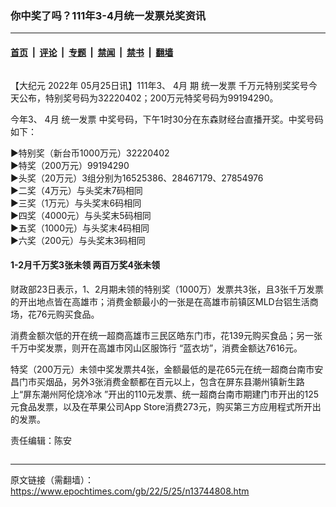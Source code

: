 ### 你中奖了吗？111年3-4月统一发票兑奖资讯

---

#### [首页](../../../..?n13744808) &nbsp;|&nbsp; [评论](../../../../../epoch-comment?n13744808) &nbsp;|&nbsp; [专题](../../../../../epoch-special?n13744808) &nbsp;|&nbsp; [禁闻](../../../../../epoch-news?n13744808) &nbsp;|&nbsp; [禁书](../../../../../books?n13744808) &nbsp;|&nbsp; [翻墙](https://github.com/gfw-breaker/nogfw/blob/master/README.md?n13744808)


<div class="column" id="artbody" itemprop="articleBody">
 <!-- article content begin -->
 <p>
  【大纪元
  <ok href="https://www.epochtimes.com/gb/tag/2022%E5%B9%B4.html">
   2022年
  </ok>
  05月25日讯】111年3、
  <ok href="https://www.epochtimes.com/gb/tag/4%E6%9C%88.html">
   4月
  </ok>
  期
  <ok href="https://www.epochtimes.com/gb/tag/%E7%BB%9F%E4%B8%80%E5%8F%91%E7%A5%A8.html">
   统一发票
  </ok>
  千万元特别奖奖号今天公布，特别奖号码为32220402；200万元特奖号码为99194290。
 </p>
 <p>
  今年3、
  <ok href="https://www.epochtimes.com/gb/tag/4%E6%9C%88.html">
   4月
  </ok>
  <ok href="https://www.epochtimes.com/gb/tag/%E7%BB%9F%E4%B8%80%E5%8F%91%E7%A5%A8.html">
   统一发票
  </ok>
  中奖号码，下午1时30分在东森财经台直播开奖。中奖号码如下：
 </p>
 <p>
  ▶特别奖（新台币1000万元）32220402
  <br/>
  ▶特奖（200万元）99194290
  <br/>
  ▶头奖（20万元）3组分别为16525386、28467179、27854976
  <br/>
  ▶二奖（4万元）与头奖末7码相同
  <br/>
  ▶三奖（1万元）与头奖末6码相同
  <br/>
  ▶四奖（4000元）与头奖末5码相同
  <br/>
  ▶五奖（1000元）与头奖末4码相同
  <br/>
  ▶六奖（200元）与头奖末3码相同
 </p>
 <h4>
  1-2月千万奖3张未领 两百万奖4张未领
 </h4>
 <p>
  财政部23日表示，1、2月期未领的特别奖（1000万）发票共3张，且3张千万发票的开出地点皆在高雄市；消费金额最小的一张是在高雄市前镇区MLD台铝生活商场，花76元购买食品。
 </p>
 <p>
  消费金额次低的开在统一超商高雄市三民区皓东门市，花139元购买食品；另一张千万中奖发票，则开在高雄市冈山区服饰行 “蓝衣坊”，消费金额达7616元。
 </p>
 <p>
  特奖（200万元）未领中奖发票共4张，金额最低的是花65元在统一超商台南市安昌门市买烟品，另外3张消费金额都在百元以上，包含在屏东县潮州镇新生路上“屏东潮州阿伦烧冷冰 ”开出的110元发票、统一超商台南市期建门市开出的125元食品发票，以及在苹果公司App Store消费273元，购买第三方应用程式所开出的发票。
 </p>
 <p>
  责任编辑：陈安
 </p>
 <!-- article content end -->
</div>


---

原文链接（需翻墙）：https://www.epochtimes.com/gb/22/5/25/n13744808.htm